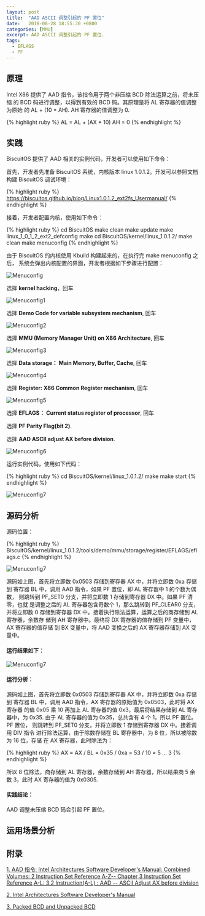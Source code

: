 ```yaml
---
layout: post
title:  "AAD ASCII 调整引起的 PF 置位"
date:   2018-08-28 18:55:30 +0800
categories: [MMU]
excerpt: AAD ASCII 调整引起的 PF 置位.
tags:
  - EFLAGS
  - PF
---
```


## 原理

Intel X86 提供了 AAD 指令，该指令用于两个非压缩 BCD 除法运算之前，将未压缩
的 BCD 码进行调整，以得到有效的 BCD 码。其原理是将 AL 寄存器的值调整为原始
的 AL + (10 * AH). AH 寄存器的值调整为 0.

{% highlight ruby %}
AL = AL + (AX * 10)
AH = 0
{% endhighlight %}

## 实践

BiscuitOS 提供了 AAD 相关的实例代码，开发者可以使用如下命令：

首先，开发者先准备 BiscuitOS 系统，内核版本 linux 1.0.1.2。开发可以参照文档
构建 BiscuitOS 调试环境：

{% highlight ruby %}
https://biscuitos.github.io/blog/Linux1.0.1.2_ext2fs_Usermanual/
{% endhighlight %}


接着，开发者配置内核，使用如下命令：

{% highlight ruby %}
cd BiscuitOS
make clean
make update
make linux_1_0_1_2_ext2_defconfig
make
cd BiscuitOS/kernel/linux_1.0.1.2/
make clean
make menuconfig
{% endhighlight %}

由于 BiscuitOS 的内核使用 Kbuild 构建起来的，在执行完 make menuconfig 之后，
系统会弹出内核配置的界面，开发者根据如下步骤进行配置：

![Menuconfig](https://raw.githubusercontent.com/EmulateSpace/PictureSet/master/BiscuitOS/kernel/MMU000003.png)

选择 **kernel hacking**，回车

![Menuconfig1](https://raw.githubusercontent.com/EmulateSpace/PictureSet/master/BiscuitOS/kernel/MMU000004.png)

选择 **Demo Code for variable subsystem mechanism**, 回车

![Menuconfig2](https://raw.githubusercontent.com/EmulateSpace/PictureSet/master/BiscuitOS/kernel/MMU000005.png)

选择 **MMU (Memory Manager Unit) on X86 Architecture**, 回车

![Menuconfig3](https://raw.githubusercontent.com/EmulateSpace/PictureSet/master/BiscuitOS/kernel/MMU000006.png)

选择 **Data storage： Main  Memory, Buffer, Cache**, 回车

![Menuconfig4](https://raw.githubusercontent.com/EmulateSpace/PictureSet/master/BiscuitOS/kernel/MMU000007.png)

选择 **Register: X86 Common Register mechanism**, 回车

![Menuconfig5](https://raw.githubusercontent.com/EmulateSpace/PictureSet/master/BiscuitOS/kernel/MMU000008.png)

选择 **EFLAGS： Current status register of processor**, 回车

选择 **PF    Parity Flag(bit 2)**.

选择 **AAD   ASCII adjust AX before division**.

![Menuconfig6](https://raw.githubusercontent.com/EmulateSpace/PictureSet/master/BiscuitOS/kernel/MMU000181.png)

运行实例代码，使用如下代码：

{% highlight ruby %}
cd BiscuitOS/kernel/linux_1.0.1.2/
make 
make start
{% endhighlight %}

![Menuconfig7](https://raw.githubusercontent.com/EmulateSpace/PictureSet/master/BiscuitOS/kernel/MMU000103.png)

## 源码分析

源码位置：

{% highlight ruby %}
BiscuitOS/kernel/linux_1.0.1.2/tools/demo/mmu/storage/register/EFLAGS/eflags.c
{% endhighlight %}

![Menuconfig7](https://raw.githubusercontent.com/EmulateSpace/PictureSet/master/BiscuitOS/kernel/MMU000104.png)

源码如上图，首先将立即数 0x0503 存储到寄存器 AX 中，并将立即数 0xa 存储到
寄存器 BL 中，调用 AAD 指令，如果 PF 置位，即 AL 寄存器中 1 的个数为偶数，
则跳转到 PF_SET0 分支，并将立即数 1 存储到寄存器 DX 中。如果 PF 清零，也就
是调整之后的 AL 寄存器包含奇数个 1，那么跳转到 PF_CLEAR0 分支，并将立即数 0 
存储到寄存器 DX 中。接着执行除法运算，运算之后的商存储到 AL 寄存器，余数存
储到 AH 寄存器中。最终将 DX 寄存器的值存储到 PF 变量中，AX 寄存器的值存储
到 BX 变量中，将 AAD 变换之后的 AX 寄存器存储到 AX 变量中。

#### 运行结果如下：

![Menuconfig7](https://raw.githubusercontent.com/EmulateSpace/PictureSet/master/BiscuitOS/kernel/MMU000105.png)

#### 运行分析：

源码如上图，首先将立即数 0x0503 存储到寄存器 AX 中，并将立即数 0xa 存储到
寄存器 BL 中，调用 AAD 指令，AX 寄存器的原始值为 0x0503，此时将 AX 寄存器
的值 0x05 乘 10 再加上 AL 寄存器的值 0x3，最后将结果存储到 AL 寄存器中，为 
0x35. 由于 AL 寄存器的值为 0x35，总共含有 4 个 1，所以 PF 置位。 PF 置位，
则跳转到 PF_SET0 分支，并将立即数 1 存储到寄存器 DX 中。接着调用 DIV 指令
进行除法运算，由于除数存储在 BL 寄存器中，为 8 位，所以被除数为 16 位，存储
在 AX 寄存器，此时除法为：

{% highlight ruby %}
AX = AX / BL = 0x35 / 0xa = 53 / 10 = 5 ... 3
{% endhighlight %}

所以 8 位除法，商存储到 AL 寄存器，余数存储到 AH 寄存器，所以结果商 5 余数 
3，此时 AX 寄存器的值为 0x0305.

#### 实践结论：

AAD 调整未压缩 BCD 码会引起 PF 置位。

## 运用场景分析

## 附录

[1. AAD 指令: Intel Architectures Software Developer's Manual: Combined Volumes: 2 Instruction Set Reference,A-Z-- Chapter 3 Instruction Set Reference,A-L: 3.2 Instruction(A-L) : AAD -- ASCII Adjust AX before division](https://software.intel.com/en-us/articles/intel-sdm)

[2. Intel Architectures Software Developer's Manual](https://github.com/BiscuitOS/Documentation/blob/master/Datasheet/Intel-IA32_DevelopmentManual.pdf)

[3. Packed BCD and Unpacked BCD](https://github.com/BuddyZhang1/Kernel/tree/master/tools/demo/Data/Base/BCD)
